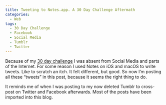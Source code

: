 ```yaml
---
title: Tweeting to Notes.app. A 30 Day Challenge Aftermath
categories:
  - Web
tags:
  - 30 Day Challenge
  - Facebook
  - Social Media
  - Tumblr
  - Twitter
---
```

Because of my [30 day challenge](/30-day-challenge-no-social-media-no-online-video) I was absent from Social Media and parts of the Internet. For some reason I used Notes on iOS and macOS to write tweets. Like to scratch an itch. It felt different, but good. So now I’m posting all these “tweets” in this post, because it seems the right thing to do.

It reminds me of when I was posting to my now deleted Tumblr to cross-post on Twitter and Facebook afterwards. Most of the posts have been imported into this blog.